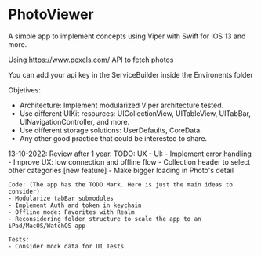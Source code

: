 # PhotoViewer
A simple app to implement concepts using Viper with Swift for iOS 13 and more.

Using https://www.pexels.com/ API to fetch photos

You can add your api key in the ServiceBuilder inside the Environents folder

Objetives: 
- Architecture: Implement modularized Viper architecture tested.
- Use different UIKit resources: UICollectionView, UITableView, UITabBar, UINavigationController, and more.
- Use different storage solutions: UserDefaults, CoreData.
- Any other good practice that could be interested to share.



13-10-2022: Review after 1 year. 
TODO: 
    UX - UI:
    - Implement error handling
    - Improve UX: low connection and offline flow
    - Collection header to select other categories [new feature]
    - Make bigger loading in Photo's detail
    
    Code: (The app has the TODO Mark. Here is just the main ideas to consider)
    - Modularize tabBar submodules 
    - Implement Auth and token in keychain
    - Offline mode: Favorites with Realm
    - Reconsidering folder structure to scale the app to an iPad/MacOS/WatchOS app
    
    Tests: 
    - Consider mock data for UI Tests

